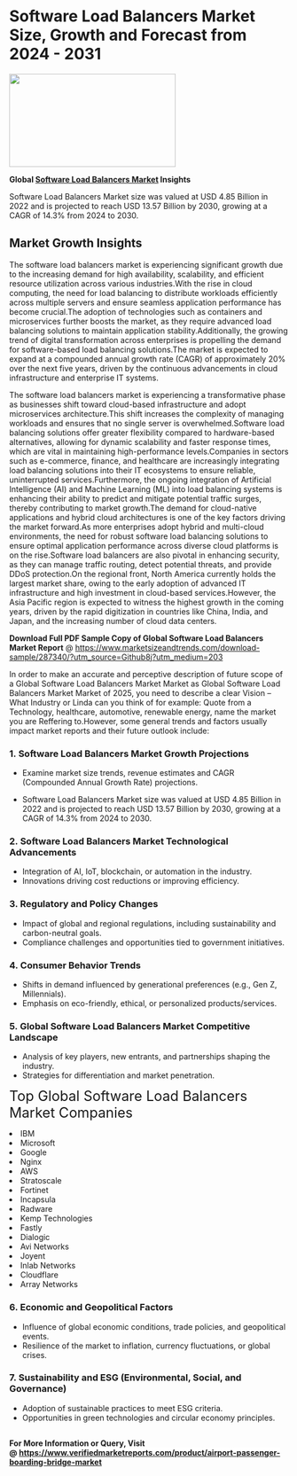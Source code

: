 <H1>Software Load Balancers Market Size, Growth and Forecast from 2024 - 2031</H1><img class="aligncenter size-medium wp-image-584254" src="https://thirdeyenews.in/wp-content/uploads/2024/09/Global-Market-Research-300x168.jpeg" alt="" width="300" height="168" /><p><strong>Global&nbsp;<a href="https://www.marketsizeandtrends.com/download-sample/287340/?utm_source=Github8j?utm_medium=203">Software Load Balancers Market</a> Insights</strong></p><p>Software Load Balancers Market size was valued at USD 4.85 Billion in 2022 and is projected to reach USD 13.57 Billion by 2030, growing at a CAGR of 14.3% from 2024 to 2030.</p><p><h2>Market Growth Insights</h2> <p>The software load balancers market is experiencing significant growth due to the increasing demand for high availability, scalability, and efficient resource utilization across various industries.With the rise in cloud computing, the need for load balancing to distribute workloads efficiently across multiple servers and ensure seamless application performance has become crucial.The adoption of technologies such as containers and microservices further boosts the market, as they require advanced load balancing solutions to maintain application stability.Additionally, the growing trend of digital transformation across enterprises is propelling the demand for software-based load balancing solutions.The market is expected to expand at a compounded annual growth rate (CAGR) of approximately 20% over the next five years, driven by the continuous advancements in cloud infrastructure and enterprise IT systems.</p> <p>The software load balancers market is experiencing a transformative phase as businesses shift toward cloud-based infrastructure and adopt microservices architecture.This shift increases the complexity of managing workloads and ensures that no single server is overwhelmed.Software load balancing solutions offer greater flexibility compared to hardware-based alternatives, allowing for dynamic scalability and faster response times, which are vital in maintaining high-performance levels.Companies in sectors such as e-commerce, finance, and healthcare are increasingly integrating load balancing solutions into their IT ecosystems to ensure reliable, uninterrupted services.Furthermore, the ongoing integration of Artificial Intelligence (AI) and Machine Learning (ML) into load balancing systems is enhancing their ability to predict and mitigate potential traffic surges, thereby contributing to market growth.The demand for cloud-native applications and hybrid cloud architectures is one of the key factors driving the market forward.As more enterprises adopt hybrid and multi-cloud environments, the need for robust software load balancing solutions to ensure optimal application performance across diverse cloud platforms is on the rise.Software load balancers are also pivotal in enhancing security, as they can manage traffic routing, detect potential threats, and provide DDoS protection.On the regional front, North America currently holds the largest market share, owing to the early adoption of advanced IT infrastructure and high investment in cloud-based services.However, the Asia Pacific region is expected to witness the highest growth in the coming years, driven by the rapid digitization in countries like China, India, and Japan, and the increasing number of cloud data centers.<p><span class=""><strong>Download Full PDF Sample Copy of Global Software Load Balancers Market Report</strong> @ <a href="https://www.marketsizeandtrends.com/download-sample/287340/?utm_source=Github8j?utm_medium=203" target="_blank">https://www.marketsizeandtrends.com/download-sample/287340/?utm_source=Github8j?utm_medium=203</a></span></p><p>In order to make an accurate and perceptive description of future scope of a Global&nbsp;Software Load Balancers Market Market as Global&nbsp;Software Load Balancers Market Market of 2025, you need to describe a clear Vision &ndash; What Industry or Linda can you think of for example: Quote from a Technology, healthcare, automotive, renewable energy, name the market you are Reffering to.However, some general trends and factors usually impact market reports and their future outlook include:</p><h3>1.&nbsp;<strong>Software Load Balancers Market Growth Projections</strong></h3><ul><li>Examine market size trends, revenue estimates and CAGR (Compounded Annual Growth Rate) projections.</li><li><p>Software Load Balancers Market size was valued at USD 4.85 Billion in 2022 and is projected to reach USD 13.57 Billion by 2030, growing at a CAGR of 14.3% from 2024 to 2030.</p></li></ul><h3>2.&nbsp;<strong>Software Load Balancers Market Technological Advancements</strong></h3><ul><li>Integration of AI, IoT, blockchain, or automation in the industry.</li><li>Innovations driving cost reductions or improving efficiency.</li></ul><h3>3.&nbsp;<strong>Regulatory and Policy Changes</strong></h3><ul><li>Impact of global and regional regulations, including sustainability and carbon-neutral goals.</li><li>Compliance challenges and opportunities tied to government initiatives.</li></ul><h3>4.&nbsp;<strong>Consumer Behavior Trends</strong></h3><ul><li>Shifts in demand influenced by generational preferences (e.g., Gen Z, Millennials).</li><li>Emphasis on eco-friendly, ethical, or personalized products/services.</li></ul><h3>5.&nbsp;<strong>Global Software Load Balancers Market Competitive Landscape</strong></h3><ul><li>Analysis of key players, new entrants, and partnerships shaping the industry.</li><li>Strategies for differentiation and market penetration.</li></ul><p data-pm-slice="1 1 []"><span style="color: inherit; font-family: inherit; font-size: 25px;">Top Global Software Load Balancers Market Companies</span></p><div class="" data-test-id=""><p><li>IBM</li><li> Microsoft</li><li> Google</li><li> Nginx</li><li> AWS</li><li> Stratoscale</li><li> Fortinet</li><li> Incapsula</li><li> Radware</li><li> Kemp Technologies</li><li> Fastly</li><li> Dialogic</li><li> Avi Networks</li><li> Joyent</li><li> Inlab Networks</li><li> Cloudflare</li><li> Array Networks</li></p></div><h3>6.&nbsp;<strong>Economic and Geopolitical Factors</strong></h3><ul><li>Influence of global economic conditions, trade policies, and geopolitical events.</li><li>Resilience of the market to inflation, currency fluctuations, or global crises.</li></ul><h3>7.&nbsp;<strong>Sustainability and ESG (Environmental, Social, and Governance)</strong></h3><ul><li>Adoption of sustainable practices to meet ESG criteria.</li><li>Opportunities in green technologies and circular economy principles.</li></ul><h2><strong style="font-size: 14px;">For More Information or Query, Visit @&nbsp;</strong><a style="background-color: #ffffff; font-size: 14px;" href="https://www.marketsizeandtrends.com/report/software-load-balancers-market/" target="_blank">https://www.verifiedmarketreports.com/product/airport-passenger-boarding-bridge-market</a></h2>